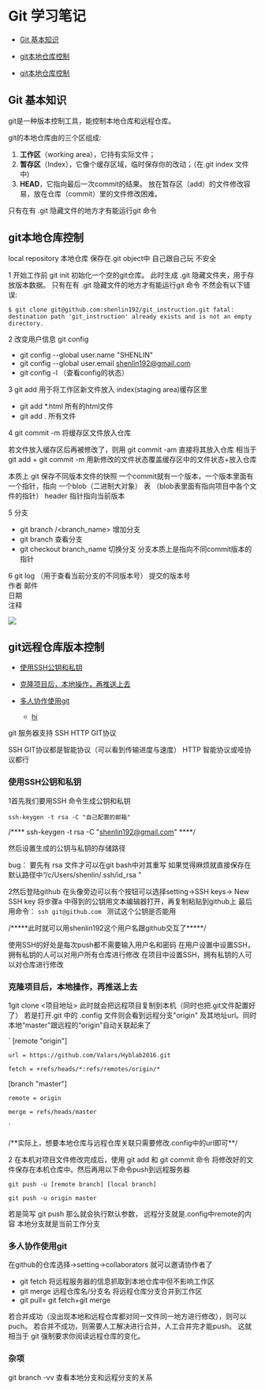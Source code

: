 # Git 学习笔记

* [Git 基本知识](#1)

* [git本地仓库控制](#2)

* [git本地仓库控制](#3)



<h2 id="1">Git 基本知识</h2>
 
git是一种版本控制工具，能控制本地仓库和远程仓库。

git的本地仓库由的三个区组成:

1. **工作区**（working area），它持有实际文件；
2. **暂存区**（Index），它像个缓存区域，临时保存你的改动；（在.git index 文件中)
3. **HEAD**，它指向最后一次commit的结果。
放在暂存区（add）的文件修改容易，放在仓库（commit）里的文件修改困难。

只有在有 .git 隐藏文件的地方才有能运行git 命令


<h2 id="2"> git本地仓库控制</h2>

local repository 本地仓库 保存在.git object中
自己跟自己玩 不安全

1 开始工作前 git init 初始化一个空的git仓库。
此时生成 .git 隐藏文件夹，用于存放版本数据。
只有在有 .git 隐藏文件的地方才有能运行git 命令
不然会有以下错误:

`$ git clone git@github.com:shenlin192/git_instruction.git
fatal: destination path 'git_instruction' already exists and is not an empty directory.`

2 改变用户信息 git config
  - git config --global user.name "SHENLIN"
  - git config --global user.email shenlin192@gmail.com
  - git config -l （查看config的状态）

3 git add 用于将工作区新文件放入 index(staging area)缓存区里
  - git add *.html 所有的html文件
  - git add . 所有文件
  
4 git commit -m 将缓存区文件放入仓库
  
  若文件放入缓存区后再被修改了，则用 
  git commit -am 直接将其放入仓库
  相当于 git add <filename> + git commit -m
  用新修改的文件状态覆盖缓存区中的文件状态+放入仓库
  
  本质上 git 保存不同版本文件的快照
  一个commit就有一个版本，一个版本里面有一个指针，指向 一个blob（二进制大对象） 表 
  （blob表里面有指向项目中各个文件的指针）
  header 指针指向当前版本

5 分支
  - git branch /<branch_name> 增加分支
  - git branch 查看分支
  - git checkout branch_name 切换分支
分支本质上是指向不同commit版本的指针

6 git log （用于查看当前分支的不同版本号）
	提交的版本号  
	作者 邮件  
	日期  
		注释
		
![](https://github.com/shenlin192/git_instruction/blob/master/git_log.PNG)



<h2 id="3"> git远程仓库版本控制</h2>

* [使用SSH公钥和私钥](#3.1)

* [克隆项目后，本地操作，再推送上去](#3.2)

* [多人协作使用git](#3.3)

	* [hi](#3.4)



git 服务器支持 SSH HTTP GIT协议

SSH GIT协议都是智能协议（可以看到传输进度与速度）
HTTP 智能协议或哑协议都行

<h3 id="3.1">使用SSH公钥和私钥</h3>

 1首先我们要用SSH 命令生成公钥和私钥
 
 `ssh-keygen -t rsa -C "自己配置的邮箱"`
 
 /**** ssh-keygen -t rsa -C "shenlin192@gmail.com" ****/
 
 然后设置生成的公钥与私钥的存储路径
 
 bug： 要先有 rsa 文件才可以在git bash中对其重写
 如果觉得麻烦就直接保存在默认路径中“/c/Users/shenlin/.ssh/id_rsa ”

 2然后登陆github 
 在头像旁边可以有个按钮可以选择setting->SSH keys-> New SSH key
 将步骤a 中得到的公钥用文本编辑器打开，再复制粘贴到github上
 最后用命令：
 `ssh git@github.com `
 测试这个公钥是否能用

 /\*\*\*\*\*此时就可以用shenlin192这个用户名跟github交互了\*\*\*\*\*/
 
 使用SSH的好处是每次push都不需要输入用户名和密码
 在用户设置中设置SSH，拥有私钥的人可以对用户所有仓库进行修改
 在项目中设置SSH，拥有私钥的人可以对仓库进行修改 


<h3 id="3.2">克隆项目后，本地操作，再推送上去</h3>

 1git clone <项目地址> 
 此时就会把远程项目复制到本机（同时也把.git文件配置好了）
 若是打开.git 中的 .config 文件则会看到远程分支"origin"
 及其地址url。同时本地“master”跟远程的“origin”自动关联起来了
 
`
[remote "origin"]

	url = https://github.com/Valars/Hyblab2016.git
	
	fetch = +refs/heads/*:refs/remotes/origin/*
	
[branch "master"]

	remote = origin
	
	merge = refs/heads/master
`

 /\*\*实际上，想要本地仓库与远程仓库关联只需要修改.config中的url即可\*\*/

 2 
 在本机对项目文件修改完成后，使用 git add 和 git commit 命令
 将修改好的文件保存在本机仓库中。然后再用以下命令push到远程服务器
   
   `git push -u [remote branch] [local branch]`
   
   `git push -u origin master`
   
 若是简写 git push 那么就会执行默认参数，
 远程分支就是.config中remote的内容
 本地分支就是当前工作分支


<h3 id="3.3">多人协作使用git</h3>
 
 在github的仓库选择->setting->collaborators 就可以邀请协作者了
 

 - git fetch <remote repository> 将远程服务器的信息抓取到本地仓库中但不影响工作区 
 - git merge 远程仓库名/分支名      将远程仓库分支合并到工作区
 - git pull= git fetch+git merge 
 
 若合并成功（没出现本地和远程仓库都对同一文件同一地方进行修改），则可以puch。
 若合并不成功，则需要人工解决进行合并，人工合并完才能push。
 这就相当于 git 强制要求你阅读远程仓库的变化。

<h3 id="3.4">杂项</h3>
 git branch -vv 查看本地分支和远程分支的关系
